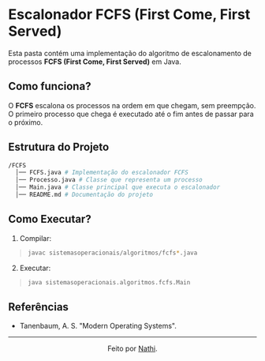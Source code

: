# Escalonador FCFS (First Come, First Served)

Esta pasta contém uma implementação do algoritmo de escalonamento de processos **FCFS (First Come, First Served)** em Java.

## Como funciona?

O **FCFS** escalona os processos na ordem em que chegam, sem preempção. O primeiro processo que chega é executado até o fim antes de passar para o próximo.

## Estrutura do Projeto

``` bash
/FCFS
  │── FCFS.java # Implementação do escalonador FCFS
  │── Processo.java # Classe que representa um processo
  │── Main.java # Classe principal que executa o escalonador
  │── README.md # Documentação do projeto
```

## Como Executar?

1. Compilar:

> ```bash
> javac sistemasoperacionais/algoritmos/fcfs*.java
> ```

2. Executar:

> ```bash
> java sistemasoperacionais.algoritmos.fcfs.Main
> ```

## Referências

- Tanenbaum, A. S. "Modern Operating Systems".

---

<div align="center">Feito por <a href="https://github.com/nathaliacappellini">Nathi</a>.</div>

